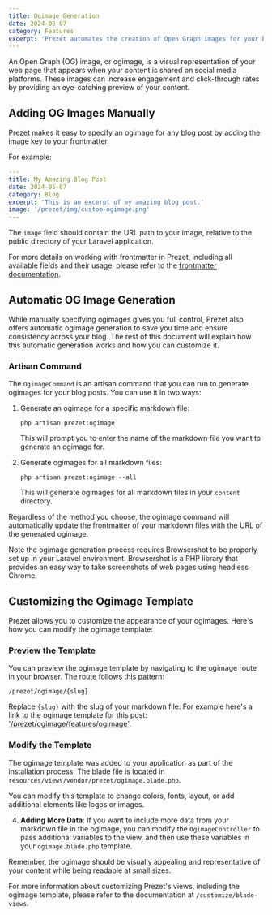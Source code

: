 ```yaml
---
title: Ogimage Generation
date: 2024-05-07
category: Features
excerpt: 'Prezet automates the creation of Open Graph images for your blog posts.'
---
```


An Open Graph (OG) image, or ogimage, is a visual representation of your web page that appears when your content is shared on social media platforms. These images can increase engagement and click-through rates by providing an eye-catching preview of your content.

## Adding OG Images Manually

Prezet makes it easy to specify an ogimage for any blog post by adding the image key to your frontmatter.

For example:

```yaml
---
title: My Amazing Blog Post
date: 2024-05-07
category: Blog
excerpt: 'This is an excerpt of my amazing blog post.'
image: '/prezet/img/custom-ogimage.png'
---
```

The `image` field should contain the URL path to your image, relative to the public directory of your Laravel application.

For more details on working with frontmatter in Prezet, including all available fields and their usage, please refer to the [frontmatter documentation](/features/frontmatter).

## Automatic OG Image Generation

While manually specifying ogimages gives you full control, Prezet also offers automatic ogimage generation to save you time and ensure consistency across your blog. The rest of this document will explain how this automatic generation works and how you can customize it.

### Artisan Command

The `OgimageCommand` is an artisan command that you can run to generate ogimages for your blog posts. You can use it in two ways:

1. Generate an ogimage for a specific markdown file:
   ```
   php artisan prezet:ogimage
   ```
   This will prompt you to enter the name of the markdown file you want to generate an ogimage for.

2. Generate ogimages for all markdown files:
   ```
   php artisan prezet:ogimage --all
   ```
   This will generate ogimages for all markdown files in your `content` directory.

Regardless of the method you choose, the ogimage command will automatically update the frontmatter of your markdown files with the URL of the generated ogimage.

Note the ogimage generation process requires Browsershot to be properly set up in your Laravel environment. Browsershot is a PHP library that provides an easy way to take screenshots of web pages using headless Chrome.

## Customizing the Ogimage Template

Prezet allows you to customize the appearance of your ogimages. Here's how you can modify the ogimage template:

### Preview the Template
You can preview the ogimage template by navigating to the ogimage route in your browser. The route follows this pattern:

   ```
   /prezet/ogimage/{slug}
   ```

   Replace `{slug}` with the slug of your markdown file. For example here's a link to the ogimage template for this post: ['/prezet/ogimage/features/ogimage'](/prezet/ogimage/features/ogimage).

### Modify the Template
The ogimage template was added to your application as part of the installation process. The blade file is located in `resources/views/vendor/prezet/ogimage.blade.php`.

   You can modify this template to change colors, fonts, layout, or add additional elements like logos or images.

4. **Adding More Data**: If you want to include more data from your markdown file in the ogimage, you can modify the `OgimageController` to pass additional variables to the view, and then use these variables in your `ogimage.blade.php` template.

Remember, the ogimage should be visually appealing and representative of your content while being readable at small sizes.

For more information about customizing Prezet's views, including the ogimage template, please refer to the documentation at `/customize/blade-views`.
